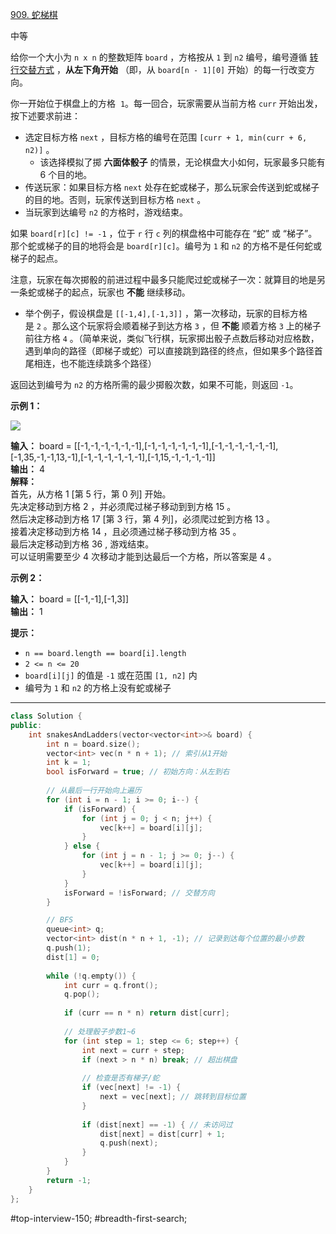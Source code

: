 [909. 蛇梯棋](https://leetcode.cn/problems/snakes-and-ladders/)

中等

给你一个大小为 `n x n` 的整数矩阵 `board` ，方格按从 `1` 到 `n2` 编号，编号遵循 [转行交替方式](https://baike.baidu.com/item/%E7%89%9B%E8%80%95%E5%BC%8F%E8%BD%AC%E8%A1%8C%E4%B9%A6%E5%86%99%E6%B3%95/17195786) ，**从左下角开始** （即，从 `board[n - 1][0]` 开始）的每一行改变方向。

你一开始位于棋盘上的方格  `1`。每一回合，玩家需要从当前方格 `curr` 开始出发，按下述要求前进：

- 选定目标方格 `next` ，目标方格的编号在范围 `[curr + 1, min(curr + 6, n2)]` 。
    - 该选择模拟了掷 **六面体骰子** 的情景，无论棋盘大小如何，玩家最多只能有 6 个目的地。
- 传送玩家：如果目标方格 `next` 处存在蛇或梯子，那么玩家会传送到蛇或梯子的目的地。否则，玩家传送到目标方格 `next` 。 
- 当玩家到达编号 `n2` 的方格时，游戏结束。

如果 `board[r][c] != -1` ，位于 `r` 行 `c` 列的棋盘格中可能存在 “蛇” 或 “梯子”。那个蛇或梯子的目的地将会是 `board[r][c]`。编号为 `1` 和 `n2` 的方格不是任何蛇或梯子的起点。

注意，玩家在每次掷骰的前进过程中最多只能爬过蛇或梯子一次：就算目的地是另一条蛇或梯子的起点，玩家也 **不能** 继续移动。

- 举个例子，假设棋盘是 `[[-1,4],[-1,3]]` ，第一次移动，玩家的目标方格是 `2` 。那么这个玩家将会顺着梯子到达方格 `3` ，但 **不能** 顺着方格 `3` 上的梯子前往方格 `4` 。（简单来说，类似飞行棋，玩家掷出骰子点数后移动对应格数，遇到单向的路径（即梯子或蛇）可以直接跳到路径的终点，但如果多个路径首尾相连，也不能连续跳多个路径）

返回达到编号为 `n2` 的方格所需的最少掷骰次数，如果不可能，则返回 `-1`。

**示例 1：**

![](https://assets.leetcode.com/uploads/2018/09/23/snakes.png)

**输入：** board = [[-1,-1,-1,-1,-1,-1],[-1,-1,-1,-1,-1,-1],[-1,-1,-1,-1,-1,-1],[-1,35,-1,-1,13,-1],[-1,-1,-1,-1,-1,-1],[-1,15,-1,-1,-1,-1]]  
**输出：** 4  
**解释：**  
首先，从方格 1 [第 5 行，第 0 列] 开始。   
先决定移动到方格 2 ，并必须爬过梯子移动到到方格 15 。  
然后决定移动到方格 17 [第 3 行，第 4 列]，必须爬过蛇到方格 13 。  
接着决定移动到方格 14 ，且必须通过梯子移动到方格 35 。   
最后决定移动到方格 36 , 游戏结束。   
可以证明需要至少 4 次移动才能到达最后一个方格，所以答案是 4 。   

**示例 2：**

**输入：** board = [[-1,-1],[-1,3]]  
**输出：** 1  

**提示：**

- `n == board.length == board[i].length`
- `2 <= n <= 20`
- `board[i][j]` 的值是 `-1` 或在范围 `[1, n2]` 内
- 编号为 `1` 和 `n2` 的方格上没有蛇或梯子
---- ----
```cpp
class Solution {
public:
    int snakesAndLadders(vector<vector<int>>& board) {
        int n = board.size();
        vector<int> vec(n * n + 1); // 索引从1开始
        int k = 1;
        bool isForward = true; // 初始方向：从左到右
        
        // 从最后一行开始向上遍历
        for (int i = n - 1; i >= 0; i--) {
            if (isForward) {
                for (int j = 0; j < n; j++) {
                    vec[k++] = board[i][j];
                }
            } else {
                for (int j = n - 1; j >= 0; j--) {
                    vec[k++] = board[i][j];
                }
            }
            isForward = !isForward; // 交替方向
        }

        // BFS
        queue<int> q;
        vector<int> dist(n * n + 1, -1); // 记录到达每个位置的最小步数
        q.push(1);
        dist[1] = 0;
        
        while (!q.empty()) {
            int curr = q.front();
            q.pop();
            
            if (curr == n * n) return dist[curr];
            
            // 处理骰子步数1~6
            for (int step = 1; step <= 6; step++) {
                int next = curr + step;
                if (next > n * n) break; // 超出棋盘
                
                // 检查是否有梯子/蛇
                if (vec[next] != -1) {
                    next = vec[next]; // 跳转到目标位置
                }
                
                if (dist[next] == -1) { // 未访问过
                    dist[next] = dist[curr] + 1;
                    q.push(next);
                }
            }
        }
        return -1;
    }
};
```
#top-interview-150; #breadth-first-search; 